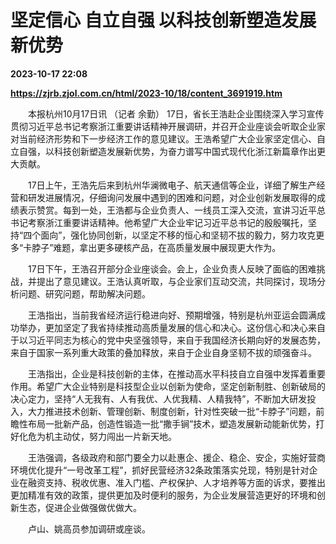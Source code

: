 # 坚定信心 自立自强 以科技创新塑造发展新优势

**2023-10-17 22:08**

**https://zjrb.zjol.com.cn/html/2023-10/18/content_3691919.htm**

　　本报杭州10月17日讯 （记者 余勤） 17日，省长王浩赴企业围绕深入学习宣传贯彻习近平总书记考察浙江重要讲话精神开展调研，并召开企业座谈会听取企业家对当前经济形势和下一步经济工作的意见建议。王浩希望广大企业家坚定信心、自立自强，以科技创新塑造发展新优势，为奋力谱写中国式现代化浙江新篇章作出更大贡献。

　　17日上午，王浩先后来到杭州华澜微电子、航天通信等企业，详细了解生产经营和研发进展情况，仔细询问发展中遇到的困难和问题，对企业创新发展取得的成绩表示赞赏。每到一处，王浩都与企业负责人、一线员工深入交流，宣讲习近平总书记考察浙江重要讲话精神。他希望广大企业牢记习近平总书记的殷殷嘱托，坚持“四个面向”，强化协同创新，以坚定不移的恒心和坚韧不拔的毅力，努力攻克更多“卡脖子”难题，拿出更多硬核产品，在高质量发展中展现更大作为。

　　17日下午，王浩召开部分企业座谈会。会上，企业负责人反映了面临的困难挑战，并提出了意见建议。王浩认真听取，与企业家们互动交流，共同探讨，现场分析问题、研究问题，帮助解决问题。

　　王浩指出，当前我省经济运行稳进向好、预期增强，特别是杭州亚运会圆满成功举办，更加坚定了我省持续推动高质量发展的信心和决心。这份信心和决心来自于以习近平同志为核心的党中央坚强领导，来自于我国经济长期向好的发展态势，来自于国家一系列重大政策的叠加释放，来自于企业自身坚韧不拔的顽强奋斗。

　　王浩指出，企业是科技创新的主体，在推动高水平科技自立自强中发挥着重要作用。希望广大企业特别是科技型企业以创新为使命，坚定创新制胜、创新破局的决心定力，坚持“人无我有、人有我优、人优我精、人精我特”，不断加大研发投入，大力推进技术创新、管理创新、制度创新，针对性突破一批“卡脖子”问题，前瞻性布局一批新产品，创造性锻造一批“撒手锏”技术，塑造发展新动能新优势，打好化危为机主动仗，努力闯出一片新天地。

　　王浩强调，各级政府和部门要全力以赴惠企、援企、稳企、安企，实施好营商环境优化提升“一号改革工程”，抓好民营经济32条政策落实兑现，特别是针对企业在融资支持、税收优惠、准入门槛、产权保护、人才培养等方面的诉求，要推出更加精准有效的政策，提供更加及时便利的服务，为企业发展营造更好的环境和创新生态，促进企业做强做优做大。

　　卢山、姚高员参加调研或座谈。